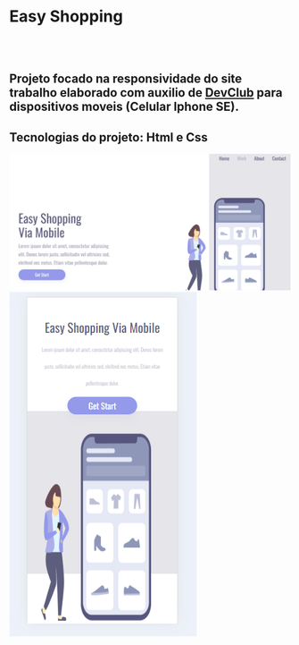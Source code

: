 <h1>Easy Shopping</h1>
<br>
<br>

<h2>Projeto focado na responsividade do site trabalho elaborado com auxilio de <a href="https://rodolfomori.com.br/devclub">DevClub</a> para dispositivos moveis (Celular Iphone SE).</h2>
<h2>Tecnologias do projeto: Html e Css</h2>
<img src="https://github.com/leochg2021/Easy_Shopping/blob/main/assest/pc.png?raw=true"/>
<img src="https://github.com/leochg2021/Easy_Shopping/blob/main/assest/smpho.png?raw=true"/>

